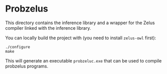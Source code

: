 # Probzelus

This directory contains the inference library and a wrapper for the Zelus compiler linked with the inference library.

You can locally build the project with (you need to install `zelus-owl` first):

```
./configure
make
```

This will generate an executable `probzeluc.exe` that can be used to compile probzelus programs.

